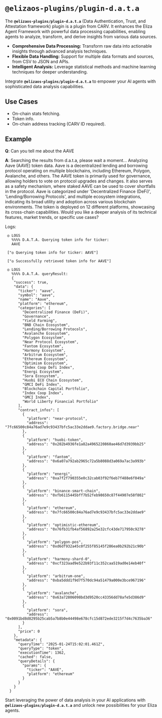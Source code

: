 # `@elizaos-plugins/plugin-d.a.t.a`


The **`@elizaos-plugins/plugin-d.a.t.a`** (Data Authentication, Trust, and Attestation framework) plugin is a plugin from CARV. It enhances the Eliza Agent Framework with powerful data processing capabilities, enabling agents to analyze, transform, and derive insights from various data sources.

- **Comprehensive Data Processing:** Transform raw data into actionable insights through advanced analysis techniques.
- **Flexible Data Handling:** Support for multiple data formats and sources, from CSV to JSON and APIs.
- **Intelligent Analysis:** Leverage statistical methods and machine learning techniques for deeper understanding.

Integrate **`@elizaos-plugins/plugin-d.a.t.a`** to empower your AI agents with sophisticated data analysis capabilities.

## Use Cases

- On-chain stats fetching.
- Token info.
- On-chain address tracking (CARV ID required).

## Example

**Q**: Can you tell me about the AAVE

**A**: Searching the results from d.a.t.a, please wait a moment... Analyzing Aave (AAVE) token data. Aave is a decentralized lending and borrowing protocol operating on multiple blockchains, including Ethereum, Polygon, Avalanche, and others. The AAVE token is primarily used for governance, allowing holders to vote on protocol upgrades and changes. It also serves as a safety mechanism, where staked AAVE can be used to cover shortfalls in the protocol. Aave is categorized under 'Decentralized Finance (DeFi)', 'Lending/Borrowing Protocols', and multiple ecosystem integrations, indicating its broad utility and adoption across various blockchain environments. The token is deployed on 12 different platforms, showcasing its cross-chain capabilities. Would you like a deeper analysis of its technical features, market trends, or specific use cases?

Logs:
```
 ◎ LOGS
   %%%% D.A.T.A. Querying token info for ticker:
   AAVE

 ["◎ Querying token info for ticker: AAVE"]

 ["◎ Successfully retrieved token info for AAVE"]

 ◎ LOGS
   %%%% D.A.T.A. queryResult:
   {
    "success": true,
    "data": {
      "ticker": "aave",
      "symbol": "aave",
      "name": "Aave",
      "platform": "ethereum",
      "categories": [
        "Decentralized Finance (DeFi)",
        "Governance",
        "Yield Farming",
        "BNB Chain Ecosystem",
        "Lending/Borrowing Protocols",
        "Avalanche Ecosystem",
        "Polygon Ecosystem",
        "Near Protocol Ecosystem",
        "Fantom Ecosystem",
        "Harmony Ecosystem",
        "Arbitrum Ecosystem",
        "Ethereum Ecosystem",
        "Optimism Ecosystem",
        "Index Coop Defi Index",
        "Energi Ecosystem",
        "Sora Ecosystem",
        "Huobi ECO Chain Ecosystem",
        "GMCI DeFi Index",
        "Blockchain Capital Portfolio",
        "Index Coop Index",
        "GMCI Index",
        "World Liberty Financial Portfolio"
      ],
      "contract_infos": [
        {
          "platform": "near-protocol",
          "address": "7fc66500c84a76ad7e9c93437bfc5ac33e2ddae9.factory.bridge.near"
        },
        {
          "platform": "huobi-token",
          "address": "0x202b4936fe1a82a4965220860ae46d7d3939bb25"
        },
        {
          "platform": "fantom",
          "address": "0x6a07a792ab2965c72a5b8088d3a069a7ac3a993b"
        },
        {
          "platform": "energi",
          "address": "0xa7f2f790355e0c32cab03f92f6eb7f488e6f049a"
        },
        {
          "platform": "binance-smart-chain",
          "address": "0xfb6115445bff7b52feb98650c87f44907e58f802"
        },
        {
          "platform": "ethereum",
          "address": "0x7fc66500c84a76ad7e9c93437bfc5ac33e2ddae9"
        },
        {
          "platform": "optimistic-ethereum",
          "address": "0x76fb31fb4af56892a25e32cfc43de717950c9278"
        },
        {
          "platform": "polygon-pos",
          "address": "0xd6df932a45c0f255f85145f286ea0b292b21c90b"
        },
        {
          "platform": "harmony-shard-0",
          "address": "0xcf323aad9e522b93f11c352caa519ad0e14eb40f"
        },
        {
          "platform": "arbitrum-one",
          "address": "0xba5ddd1f9d7f570dc94a51479a000e3bce967196"
        },
        {
          "platform": "avalanche",
          "address": "0x63a72806098bd3d9520cc43356dd78afe5d386d9"
        },
        {
          "platform": "sora",
          "address": "0x0091bd8d8295b25cab5a7b8b0e44498e678cfc15d872ede3215f7d4c7635ba36"
        }
      ],
      "price": 0
    },
    "metadata": {
      "queryTime": "2025-01-24T15:02:01.461Z",
      "queryType": "token",
      "executionTime": 1362,
      "cached": false,
      "queryDetails": {
        "params": {
          "ticker": "AAVE",
          "platform": "ethereum"
        }
      }
    }
  }
```

Start leveraging the power of data analysis in your AI applications with **`@elizaos-plugins/plugin-d.a.t.a`** and unlock new possibilities for your Eliza agents.